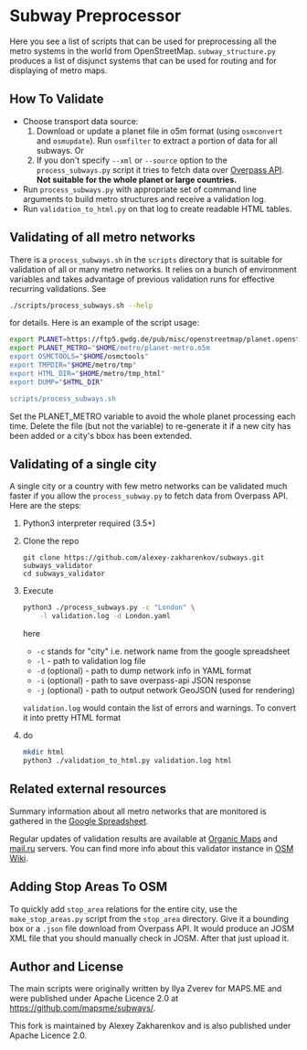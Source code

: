 # Subway Preprocessor

Here you see a list of scripts that can be used for preprocessing all the metro
systems in the world from OpenStreetMap. `subway_structure.py` produces
a list of disjunct systems that can be used for routing and for displaying
of metro maps.


## How To Validate

* Choose transport data source:
  1. Download or update a planet file in o5m format (using `osmconvert` and `osmupdate`).
     Run `osmfilter` to extract a portion of data for all subways. Or
  2. If you don't specify `--xml` or `--source` option to the `process_subways.py` script
     it tries to fetch data over [Overpass API](https://wiki.openstreetmap.org/wiki/Overpass_API).
     **Not suitable for the whole planet or large countries.**
* Run `process_subways.py` with appropriate set of command line arguments
  to build metro structures and receive a validation log.
* Run `validation_to_html.py` on that log to create readable HTML tables.


## Validating of all metro networks

There is a `process_subways.sh` in the `scripts` directory that is suitable
for validation of all or many metro networks. It relies on a bunch of
environment variables and takes advantage of previous validation runs
for effective recurring validations. See
```bash
./scripts/process_subways.sh --help
```
for details. Here is an example of the script usage:

```bash
export PLANET=https://ftp5.gwdg.de/pub/misc/openstreetmap/planet.openstreetmap.org/pbf/planet-latest.osm.pbf
export PLANET_METRO="$HOME/metro/planet-metro.o5m
export OSMCTOOLS="$HOME/osmctools"
export TMPDIR="$HOME/metro/tmp"
export HTML_DIR="$HOME/metro/tmp_html"
export DUMP="$HTML_DIR"

scripts/process_subways.sh
```

Set the PLANET_METRO variable to avoid the whole planet processing each time.
Delete the file (but not the variable) to re-generate it if a new city has been added or
a city's bbox has been extended.


## Validating of a single city

A single city or a country with few metro networks can be validated much faster
if you allow the `process_subway.py` to fetch data from Overpass API. Here are the steps:

1. Python3 interpreter required (3.5+)
2. Clone the repo
    ```
    git clone https://github.com/alexey-zakharenkov/subways.git subways_validator
    cd subways_validator
   ```
3. Execute
    ```bash
    python3 ./process_subways.py -c "London" \
        -l validation.log -d London.yaml
    ```
    here
    - `-c` stands for "city" i.e. network name from the google spreadsheet
    - `-l`  - path to validation log file
    - `-d` (optional) - path to dump network info in YAML format
    - `-i` (optional) - path to save overpass-api JSON response
    - `-j` (optional) - path to output network GeoJSON (used for rendering)

    `validation.log` would contain the list of errors and warnings.
    To convert it into pretty HTML format
4. do
    ```bash
    mkdir html
    python3 ./validation_to_html.py validation.log html
    ```

## Related external resources

Summary information about all metro networks that are monitored is gathered in the
[Google Spreadsheet](https://docs.google.com/spreadsheets/d/1SEW1-NiNOnA2qDwievcxYV1FOaQl1mb1fdeyqAxHu3k).

Regular updates of validation results are available at [Organic Maps](https://cdn.organicmaps.app/subway/) and
[mail.ru](https://maps.mail.ru/osm/tools/subways/latest/) servers.
You can find more info about this validator instance in
[OSM Wiki](https://wiki.openstreetmap.org/wiki/Quality_assurance#subway-preprocessor).


## Adding Stop Areas To OSM

To quickly add `stop_area` relations for the entire city, use the `make_stop_areas.py` script
from the `stop_area` directory. Give it a bounding box or a `.json` file download from Overpass API.
It would produce an JOSM XML file that you should manually check in JOSM. After that
just upload it.

## Author and License

The main scripts were originally written by Ilya Zverev for MAPS.ME
and were published under Apache Licence 2.0 at https://github.com/mapsme/subways/.

This fork is maintained by Alexey Zakharenkov and is also published under Apache Licence 2.0.
